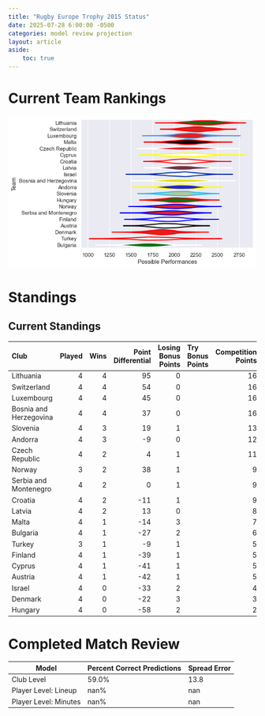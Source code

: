 ```yaml
---  
title: "Rugby Europe Trophy 2015 Status"  
date: 2025-07-28 6:00:00 -0500  
categories: model review projection  
layout: article  
aside:  
    toc: true  
---
```

# Current Team Rankings


![Club Rankings](plots/rankings_Rugby_Europe_Trophy_2015.png)
# Standings

## Current Standings


| Club                   |   Played |   Wins |   Point Differential |   Losing Bonus Points | Try Bonus Points   |   Competition Points |
|:-----------------------|---------:|-------:|---------------------:|----------------------:|:-------------------|---------------------:|
| Lithuania              |        4 |      4 |                   95 |                     0 |                    |                   16 |
| Switzerland            |        4 |      4 |                   54 |                     0 |                    |                   16 |
| Luxembourg             |        4 |      4 |                   45 |                     0 |                    |                   16 |
| Bosnia and Herzegovina |        4 |      4 |                   37 |                     0 |                    |                   16 |
| Slovenia               |        4 |      3 |                   19 |                     1 |                    |                   13 |
| Andorra                |        4 |      3 |                   -9 |                     0 |                    |                   12 |
| Czech Republic         |        4 |      2 |                    4 |                     1 |                    |                   11 |
| Norway                 |        3 |      2 |                   38 |                     1 |                    |                    9 |
| Serbia and Montenegro  |        4 |      2 |                    0 |                     1 |                    |                    9 |
| Croatia                |        4 |      2 |                  -11 |                     1 |                    |                    9 |
| Latvia                 |        4 |      2 |                   13 |                     0 |                    |                    8 |
| Malta                  |        4 |      1 |                  -14 |                     3 |                    |                    7 |
| Bulgaria               |        4 |      1 |                  -27 |                     2 |                    |                    6 |
| Turkey                 |        3 |      1 |                   -9 |                     1 |                    |                    5 |
| Finland                |        4 |      1 |                  -39 |                     1 |                    |                    5 |
| Cyprus                 |        4 |      1 |                  -41 |                     1 |                    |                    5 |
| Austria                |        4 |      1 |                  -42 |                     1 |                    |                    5 |
| Israel                 |        4 |      0 |                  -33 |                     2 |                    |                    4 |
| Denmark                |        4 |      0 |                  -22 |                     3 |                    |                    3 |
| Hungary                |        4 |      0 |                  -58 |                     2 |                    |                    2 |



# Completed Match Review


| Model | Percent Correct Predictions | Spread Error |
| ------ | ------ | ------ |
| Club Level | 59.0% | 13.8 |
| Player Level: Lineup | nan% | nan |
| Player Level: Minutes | nan% | nan |

